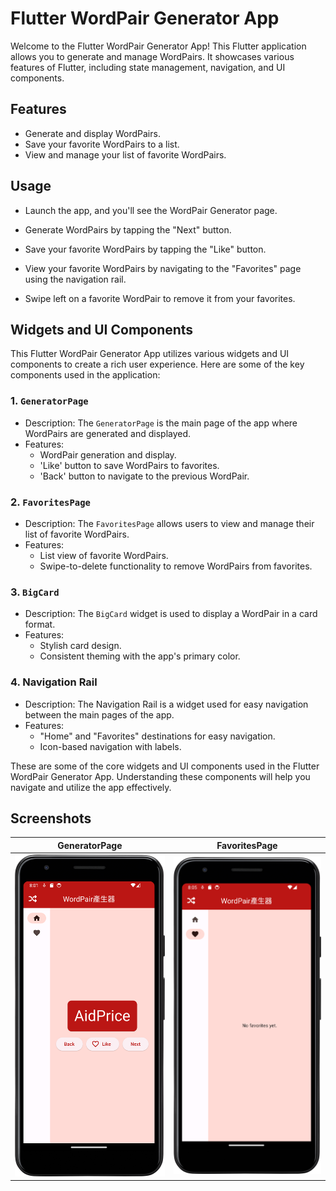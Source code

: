 # Flutter WordPair Generator App

Welcome to the Flutter WordPair Generator App! This Flutter application allows you to generate and manage WordPairs. It showcases various features of Flutter, including state management, navigation, and UI components.

## Features

- Generate and display WordPairs.
- Save your favorite WordPairs to a list.
- View and manage your list of favorite WordPairs.

## Usage

- Launch the app, and you'll see the WordPair Generator page.

- Generate WordPairs by tapping the "Next" button.

- Save your favorite WordPairs by tapping the "Like" button.

- View your favorite WordPairs by navigating to the "Favorites" page using the navigation rail.

- Swipe left on a favorite WordPair to remove it from your favorites.

## Widgets and UI Components

This Flutter WordPair Generator App utilizes various widgets and UI components to create a rich user experience. Here are some of the key components used in the application:

### 1. `GeneratorPage`

- Description: The `GeneratorPage` is the main page of the app where WordPairs are generated and displayed.
- Features:
  - WordPair generation and display.
  - 'Like' button to save WordPairs to favorites.
  - 'Back' button to navigate to the previous WordPair.

### 2. `FavoritesPage`

- Description: The `FavoritesPage` allows users to view and manage their list of favorite WordPairs.
- Features:
  - List view of favorite WordPairs.
  - Swipe-to-delete functionality to remove WordPairs from favorites.

### 3. `BigCard`

- Description: The `BigCard` widget is used to display a WordPair in a card format.
- Features:
  - Stylish card design.
  - Consistent theming with the app's primary color.

### 4. Navigation Rail

- Description: The Navigation Rail is a widget used for easy navigation between the main pages of the app.
- Features:
  - "Home" and "Favorites" destinations for easy navigation.
  - Icon-based navigation with labels.

These are some of the core widgets and UI components used in the Flutter WordPair Generator App. Understanding these components will help you navigate and utilize the app effectively.


## Screenshots

| GeneratorPage | FavoritesPage |
| --- | --- |
| ![GeneratorPage](screenshot/GeneratorPage.png) | ![FavoritesPage](screenshot/FavoritesPage.png) |
